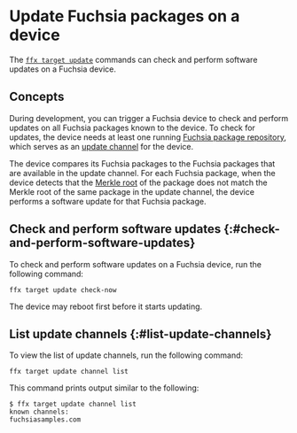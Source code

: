 # Update Fuchsia packages on a device

The [`ffx target update`][ffx-target-update] commands can check
and perform software updates on a Fuchsia device.

## Concepts

During development, you can trigger a Fuchsia device to check and perform
updates on all Fuchsia packages known to the device. To check for updates,
the device needs at least one running
[Fuchsia package repository][start-a-package-repo], which serves as
an [update channel](#list-update-channels) for the device.

The device compares its Fuchsia packages to the Fuchsia packages that are
available in the update channel. For each Fuchsia package, when the device
detects that the [Merkle root][merkle-root] of the package does not
match the Merkle root of the same package in the update channel,
the device performs a software update for that Fuchsia package.

## Check and perform software updates {:#check-and-perform-software-updates}

To check and perform software updates on a Fuchsia device,
run the following command:

```posix-terminal
ffx target update check-now
```

The device may reboot first before it starts updating.

## List update channels {:#list-update-channels}

To view the list of update channels, run the following command:

```posix-terminal
ffx target update channel list
```

This command prints output similar to the following:

```none {:.devsite-disable-click-to-copy}
$ ffx target update channel list
known channels:
fuchsiasamples.com
```

<!-- Reference links -->

[ffx-target-update]: https://fuchsia.dev/reference/tools/sdk/ffx#update_3
[flash-fuchsia]: ./flash-a-device.md
[start-a-package-repo]: ./create-a-package-repository.md
[merkle-root]: /docs/concepts/security/merkleroot.md
